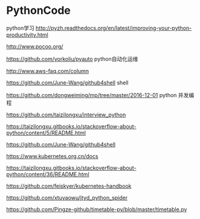 # PythonCode
python学习
http://pyzh.readthedocs.org/en/latest/improving-your-python-productivity.html

http://www.pocoo.org/

https://github.com/yorkoliu/pyauto   python自动化运维


http://www.aws-faq.com/column

https://github.com/June-Wang/github4shell  shell

https://github.com/dongweiming/mp/tree/master/2016-12-01  python 并发编程

https://github.com/taizilongxu/interview_python

https://taizilongxu.gitbooks.io/stackoverflow-about-python/content/5/README.html

https://github.com/June-Wang/github4shell

https://www.kubernetes.org.cn/docs

https://taizilongxu.gitbooks.io/stackoverflow-about-python/content/36/README.html 

https://github.com/feiskyer/kubernetes-handbook

https://github.com/xtuyaowu/jtyd_python_spider

https://github.com/Pingze-github/timetable-py/blob/master/timetable.py
